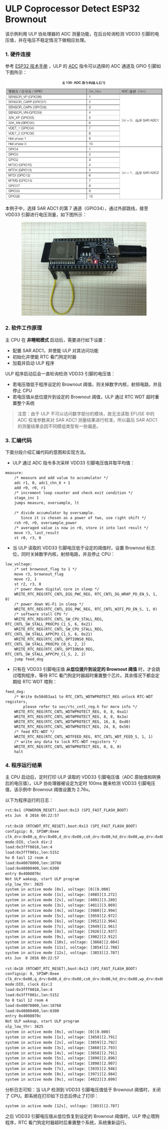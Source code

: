 # ULP Coprocessor Detect ESP32 Brownout
该示例利用 ULP 协处理器的 ADC 测量功能，在后台轮询检测 VDD33 引脚的电压值，并在电压不稳定情况下做相应处理。

### 1. 硬件连接

参考 [ESP32 技术手册](https://www.espressif.com/sites/default/files/documentation/esp32_technical_reference_manual_en.pdf) ，ULP 的 [ADC](https://docs.espressif.com/projects/esp-idf/en/stable/api-guides/ulp_instruction_set.html#adc-do-measurement-with-adc) 指令可以选择的 ADC 通道及 GPIO 引脚如下图所示：

<div align=center>
<img src="../../../documents/_static/ulp_detect_brownout/ulp_adc_chn.png" width="600">
</div>

本例子中，选择 SAR ADC1 的第 7 通道（GPIO34），通过外部跳线，接至 VDD33 引脚进行电压测量，如下图所示：

<div align=center>
<img src="../../../documents/_static/ulp_detect_brownout/ulp_adc_gpio.jpg" width="400">
</div>

### 2. 软件工作原理 
主 CPU 在 **非睡眠模式** 启动后，需要进行如下设置：

- 配置 SAR ADC1，并使能 ULP 对其访问功能
- 初始化并使能 RTC 看门狗定时器
- 加载并启动 ULP 程序

ULP 程序启动后会一直轮询检测 VDD33 引脚的电压值：

- 若电压值低于程序设定的 Brownout 阈值，则关掉数字内核，射频电路，并且停止 CPU
- 若电压值从低位提升到设定的 Brownout 阈值，ULP 通过 RTC WDT 超时重置整个系统

> 注意：由于 ULP 不可以访问数字部分的模块，故无法读取 EFUSE 中的 ADC 校准参数来对 SAR ADC1 测量结果进行校准，所以最后 SAR ADC1 的测量结果会因不同模组类型有一些偏差。

### 3. 汇编代码

下面分段介绍汇编代码的意图和实现方法。

- ULP 通过 ADC 指令多次采样 VDD33 引脚电压值并取平均值：
```assembly
measure:
    /* measure and add value to accumulator */
    adc r1, 0, adc1_chn_6 + 1
    add r0, r0, r1
    /* increment loop counter and check exit condition */
    stage_inc 1
    jumps measure, oversample, lt

    /* divide accumulator by oversample.
       Since it is chosen as a power of two, use right shift */
    rsh r0, r0, oversample_power
    /* averaged value is now in r0, store it into last result */
    move r3, last_result
    st r0, r3, 0
```

- 当 ULP 读取的 VDD33 引脚电压低于设定的阈值时，设置 Brownout 标志位，同时关掉数字内核，射频电路，并且停止 CPU：
```
low_voltage:
    /* set brownout_flag to 1 */
    move r3, brownout_flag
    move r2, 1
    st r2, r3, 0
    /* power down digital core in sleep */
    WRITE_RTC_REG(RTC_CNTL_DIG_PWC_REG, RTC_CNTL_DG_WRAP_PD_EN_S, 1, 0)
    /* power down Wi-Fi in sleep */
    WRITE_RTC_REG(RTC_CNTL_DIG_PWC_REG, RTC_CNTL_WIFI_PD_EN_S, 1, 0)
    /* software stall CPU */
    WRITE_RTC_REG(RTC_CNTL_SW_CPU_STALL_REG, RTC_CNTL_SW_STALL_PROCPU_C1_S, 6, 0x21)
    WRITE_RTC_REG(RTC_CNTL_SW_CPU_STALL_REG, RTC_CNTL_SW_STALL_APPCPU_C1_S, 6, 0x21)
    WRITE_RTC_REG(RTC_CNTL_OPTIONS0_REG, RTC_CNTL_SW_STALL_PROCPU_C0_S, 2, 2)
    WRITE_RTC_REG(RTC_CNTL_OPTIONS0_REG, RTC_CNTL_SW_STALL_APPCPU_C1_S, 2, 2)
    jump feed_dog
```

- 只有在 VDD33 引脚电压值 **从低位提升到设定的 Brownout 阈值** 时，才会跳过喂狗程序，等待 RTC 看门狗定时器超时重置整个芯片。其余情况下都会定期给 RTC WDT 喂狗：

```assembly
feed_dog:
    /* Write 0x50d83aa1 to RTC_CNTL_WDTWPROTECT_REG unlock RTC-WDT registers,
        please refer to soc/rtc_cntl_reg.h for more info */
    WRITE_RTC_REG(RTC_CNTL_WDTWPROTECT_REG, 0, 8, 0xa1)
    WRITE_RTC_REG(RTC_CNTL_WDTWPROTECT_REG, 8, 8, 0x3a)
    WRITE_RTC_REG(RTC_CNTL_WDTWPROTECT_REG, 16, 8, 0xd8)
    WRITE_RTC_REG(RTC_CNTL_WDTWPROTECT_REG, 24, 8, 0x50)
    /* feed RTC-WDT */
    WRITE_RTC_REG(RTC_CNTL_WDTFEED_REG, RTC_CNTL_WDT_FEED_S, 1, 1)
    /* write any data to lock RTC-WDT registers */
    WRITE_RTC_REG(RTC_CNTL_WDTWPROTECT_REG, 0, 8, 0)
    halt
```

### 4. 程序运行结果

主 CPU 启动后，定时打印  ULP 读取的 VDD33 引脚电压值（ADC 原始值和转换后的电压值）。ULP 协处理器被设定为定时 100ms 醒来检测 VDD33 引脚电压值，该示例中 Brownout 阈值设置为 2.76v。

以下为程序运行的日志：

````tex
rst:0x1 (POWERON_RESET),boot:0x13 (SPI_FAST_FLASH_BOOT)
ets Jun  8 2016 00:22:57

rst:0x10 (RTCWDT_RTC_RESET),boot:0x13 (SPI_FAST_FLASH_BOOT)
configsip: 0, SPIWP:0xee
clk_drv:0x00,q_drv:0x00,d_drv:0x00,cs0_drv:0x00,hd_drv:0x00,wp_drv:0x00
mode:DIO, clock div:2
load:0x3fff0018,len:4
load:0x3fff001c,len:5152
ho 0 tail 12 room 4
load:0x40078000,len:10768
load:0x40080400,len:6300
entry 0x4008070c
Not ULP wakeup, start ULP program
ulp_low_thr: 3825
system in active mode [0s], voltage: [0][0.000]
system in active mode [1s], voltage: [4085][3.272]
system in active mode [2s], voltage: [4091][3.289]
system in active mode [3s], voltage: [4011][3.069]
system in active mode [4s], voltage: [3980][2.994]
system in active mode [5s], voltage: [3959][2.972]
system in active mode [6s], voltage: [3952][2.964]
system in active mode [7s], voltage: [3949][2.961]
system in active mode [8s], voltage: [3926][2.937]
system in active mode [9s], voltage: [3902][2.912]
system in active mode [10s], voltage: [3868][2.804]
system in active mode [11s], voltage: [3854][2.788]
system in active mode [12s], voltage: [3853][2.787]
ets Jun  8 2016 00:22:57

rst:0x10 (RTCWDT_RTC_RESET),boot:0x13 (SPI_FAST_FLASH_BOOT)
configsip: 0, SPIWP:0xee
clk_drv:0x00,q_drv:0x00,d_drv:0x00,cs0_drv:0x00,hd_drv:0x00,wp_drv:0x00
mode:DIO, clock div:2
load:0x3fff0018,len:4
load:0x3fff001c,len:5152
ho 0 tail 12 room 4
load:0x40078000,len:10768
load:0x40080400,len:6300
entry 0x4008070c
Not ULP wakeup, start ULP program
ulp_low_thr: 3825
system in active mode [0s], voltage: [0][0.000]
system in active mode [1s], voltage: [3858][2.791]
system in active mode [2s], voltage: [3859][2.792]
system in active mode [3s], voltage: [3860][2.793]
system in active mode [4s], voltage: [3858][2.791]
system in active mode [5s], voltage: [3890][2.896]
system in active mode [6s], voltage: [3898][2.907]
system in active mode [7s], voltage: [3935][2.946]
system in active mode [8s], voltage: [3971][2.984]
system in active mode [9s], voltage: [4022][3.099]
````

分析日志可知：当 ULP 检测到 VDD33 引脚电压值低于 Brownout 阈值时，关闭了 CPU。即系统在打印如下日志后停止了打印：

```tex
system in active mode [12s], voltage: [3853][2.787]
```

之后 VDD33 引脚电压值从低位恢复到设定的 Brownout 阈值时，ULP 停止喂狗程序，RTC 看门狗定时器超时后重置整个系统，系统重新运行。
